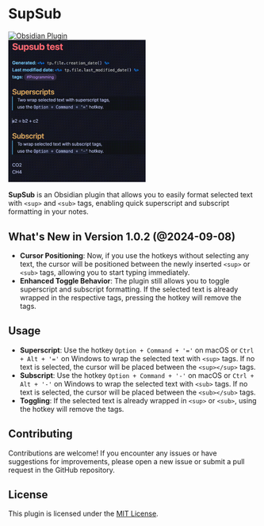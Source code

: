 # SupSub

[![Obsidian Plugin](https://img.shields.io/badge/SupSub%20Plugin%20Link-%23483699.svg?style=for-the-badge&logo=obsidian&logoColor=white)](https://obsidian.md/plugins?id=supsub) </br>
<img src="testmovie.gif" width="55%"> </br>

**SupSub** is an Obsidian plugin that allows you to easily format selected text with `<sup>` and `<sub>` tags, enabling quick superscript and subscript formatting in your notes.

## What's New in Version 1.0.2 (@2024-09-08)

- **Cursor Positioning**: Now, if you use the hotkeys without selecting any text, the cursor will be positioned between the newly inserted `<sup>` or `<sub>` tags, allowing you to start typing immediately.
- **Enhanced Toggle Behavior**: The plugin still allows you to toggle superscript and subscript formatting. If the selected text is already wrapped in the respective tags, pressing the hotkey will remove the tags.

## Usage

- **Superscript**: Use the hotkey `Option + Command + '='` on macOS or `Ctrl + Alt + '='` on Windows to wrap the selected text with `<sup>` tags. If no text is selected, the cursor will be placed between the `<sup></sup>` tags.
- **Subscript**: Use the hotkey `Option + Command + '-'` on macOS or `Ctrl + Alt + '-'` on Windows to wrap the selected text with `<sub>` tags. If no text is selected, the cursor will be placed between the `<sub></sub>` tags.
- **Toggling**: If the selected text is already wrapped in `<sup>` or `<sub>`, using the hotkey will remove the tags.

## Contributing

Contributions are welcome! If you encounter any issues or have suggestions for improvements, please open a new issue or submit a pull request in the GitHub repository.

## License

This plugin is licensed under the [MIT License](LICENSE).
